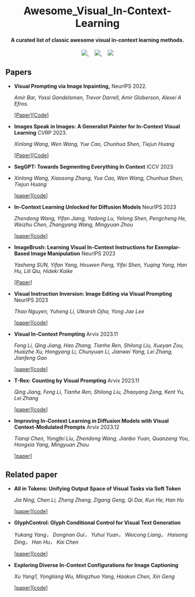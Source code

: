 # 
<h1 align='center'>
  <br>
  Awesome_Visual_In-Context-Learning
  <br>
</h1>

<h4 align="center">
  A curated list of classic awesome visual in-context learning methods.
</h4>

<div align="center">
  <a href="https://github.com/sindresorhus/awesome" target='_blank'>
    <img src="https://cdn.rawgit.com/sindresorhus/awesome/d7305f38d29fed78fa85652e3a63e154dd8e8829/media/badge.svg">
  </a> &nbsp;&nbsp;&nbsp;
  <a href="https://GitHub.com/Naereen/StrapDown.js/graphs/commit-activity" target='_blank'>
    <img src="https://img.shields.io/badge/Maintained%3F-yes-green.svg">
  </a> &nbsp;&nbsp;&nbsp;
  <a href="http://makeapullrequest.com" target='_blank'>
    <img src="https://img.shields.io/badge/PRs-welcome-brightgreen.svg">
  </a>
</div>



## Papers

- **Visual Prompting via Image Inpainting,** NeurIPS 2022.
  
  *Amir Bar, Yossi Gandelsman, Trevor Darrell, Amir Globerson, Alexei A Efros.*

  [[Paper](https://openreview.net/forum?id=o4uFFg9_TpV)][[Code](https://yossigandelsman.github.io/visual_prompt/)]


- **Images Speak in Images: A Generalist Painter for In-Context Visual Learning** CVRP 2023.
  
  *Xinlong Wang, Wen Wang, Yue Cao, Chunhua Shen, Tiejun Huang*

  [[Paper](https://openaccess.thecvf.com/content/CVPR2023/papers/Wang_Images_Speak_in_Images_A_Generalist_Painter_for_In-Context_Visual_CVPR_2023_paper.pdf)][[Code](https://github.com/baaivision/Painter)]

- **SegGPT: Towards Segmenting Everything In Context** ICCV 2023
- 
   *Xinlong Wang, Xiaosong Zhang, Yue Cao, Wen Wang, Chunhua Shen, Tiejun Huang*
  
  [[paper](https://openaccess.thecvf.com/content/ICCV2023/papers/Wang_SegGPT_Towards_Segmenting_Everything_in_Context_ICCV_2023_paper.pdf)][[code](https://github.com/baaivision/Painter)]

- **In-Context Learning Unlocked for Diffusion Models** NeurIPS 2023

  *Zhendong Wang, Yifan Jiang, Yadong Lu, Yelong Shen, Pengcheng He, Weizhu Chen, Zhangyang Wang, Mingyuan Zhou*
  
  [[paper](https://arxiv.org/pdf/2305.01115v1.pdf)][[code](https://github.com/Zhendong-Wang/Prompt-Diffusion)]

- **ImageBrush: Learning Visual In-Context Instructions for Exemplar-Based Image Manipulation** NeurIPS 2023
  
   *Yasheng SUN, Yifan Yang, Houwen Peng, Yifei Shen, Yuqing Yang, Han Hu, Lili Qiu, Hideki Koike*
  
    [[Paper]([https://openreview.net/forum?id=o4uFFg9_TpV](https://arxiv.org/abs/2308.00906))]

- **Visual Instruction Inversion: Image Editing via Visual Prompting** NeurIPS 2023

  *Thao Nguyen, Yuheng Li, Utkarsh Ojha, Yong Jae Lee*

  [[paper](https://arxiv.org/abs/2307.14331)][[code](https://thaoshibe.github.io/visii/)]

- **Visual In-Context Prompting** Arvix 2023.11

  *Feng Li, Qing Jiang, Hao Zhang, Tianhe Ren, Shilong Liu, Xueyan Zou, Huaizhe Xu, Hongyang Li, Chunyuan Li, Jianwei Yang, Lei Zhang, Jianfeng Gao*

  [[paper](https://arxiv.org/pdf/2311.13601.pdf)][[code](https://github.com/UX-Decoder/DINOv)]

- **T-Rex: Counting by Visual Prompting** Arvix 2023.11

  *Qing Jiang, Feng Li, Tianhe Ren, Shilong Liu, Zhaoyang Zeng, Kent Yu, Lei Zhang*

  [[paper](https://arxiv.org/abs/2311.13596)][[code](https://trex-counting.github.io/)]

- **Improving In-Context Learning in Diffusion Models with Visual Context-Modulated Prompts** Arvix 2023.12

  *Tianqi Chen, Yongfei Liu, Zhendong Wang, Jianbo Yuan, Quanzeng You, Hongxia Yang, Mingyuan Zhou*

  [[paper](https://arxiv.org/pdf/2312.01408.pdf)]

## Related paper

- **All in Tokens: Unifying Output Space of Visual Tasks via Soft Token**
  
  *Jia Ning, Chen Li, Zheng Zhang, Zigang Geng, Qi Dai, Kun He, Han Hu*

  [[paper](https://arxiv.org/pdf/2301.02229v2.pdf)][[code](https://github.com/SwinTransformer/AiT)]

- **GlyphControl: Glyph Conditional Control for Visual Text Generation**

  *Yukang Yang， Dongnan Gui， Yuhui Yuan， Weicong Liang， Haisong Ding， Han Hu， Kai Chen*

  [[paper](https://openreview.net/pdf?id=thPI8hrA4V)][[code](https://github.com/AIGText/GlyphControl-release)]
  
- **Exploring Diverse In-Context Configurations for Image Captioning**
  
  *Xu Yang1, Yongliang Wu, Mingzhuo Yang, Haokun Chen, Xin Geng*

  [[paper](https://arxiv.org/pdf/2305.14800.pdf)][[code](https://github.com/yongliang-wu/ExploreCfg)]

